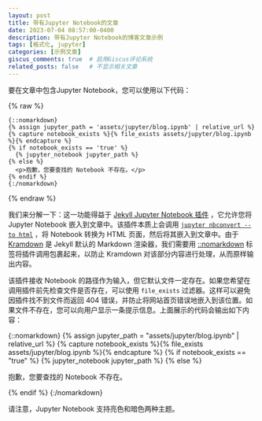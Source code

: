 ```yaml
---
layout: post
title: 带有Jupyter Notebook的文章
date: 2023-07-04 08:57:00-0400
description: 带有Jupyter Notebook的博客文章示例
tags: [格式化, jupyter]
categories: [示例文章]
giscus_comments: true  # 启用Giscus评论系统
related_posts: false   # 不显示相关文章
---
```


要在文章中包含Jupyter Notebook，您可以使用以下代码：

{% raw %}

```liquid
{::nomarkdown}
{% assign jupyter_path = 'assets/jupyter/blog.ipynb' | relative_url %}
{% capture notebook_exists %}{% file_exists assets/jupyter/blog.ipynb %}{% endcapture %}
{% if notebook_exists == 'true' %}
  {% jupyter_notebook jupyter_path %}
{% else %}
  <p>抱歉，您要查找的 Notebook 不存在。</p>
{% endif %}
{:/nomarkdown}
```

{% endraw %}

我们来分解一下：这一功能得益于 [Jekyll Jupyter Notebook 插件](https://github.com/red-data-tools/jekyll-jupyter-notebook) ，它允许您将 Jupyter Notebook 嵌入到文章中。该插件本质上会调用 [`jupyter nbconvert --to html`](https://nbconvert.readthedocs.io/en/latest/usage.html#convert-html) ，将 Notebook 转换为 HTML 页面，然后将其嵌入到文章中。由于 [Kramdown](https://jekyllrb.com/docs/configuration/markdown/) 是 Jekyll 默认的 Markdown 渲染器，我们需要用 [::nomarkdown](https://kramdown.gettalong.org/syntax.html#extensions) 标签将插件调用包裹起来，以防止 Kramdown 对该部分内容进行处理，从而原样输出内容。

该插件接收 Notebook 的路径作为输入，但它默认文件一定存在。如果您希望在调用插件前先检查文件是否存在，可以使用 `file_exists` 过滤器。这样可以避免因插件找不到文件而返回 404 错误，并防止将网站首页错误地嵌入到该位置。如果文件不存在，您可以向用户显示一条提示信息。上面展示的代码会输出如下内容：

{::nomarkdown}
{% assign jupyter_path = "assets/jupyter/blog.ipynb" | relative_url %}
{% capture notebook_exists %}{% file_exists assets/jupyter/blog.ipynb %}{% endcapture %}
{% if notebook_exists == "true" %}
{% jupyter_notebook jupyter_path %}
{% else %}

<p>抱歉，您要查找的 Notebook 不存在。</p>
{% endif %}
{:/nomarkdown}

请注意，Jupyter Notebook 支持亮色和暗色两种主题。
